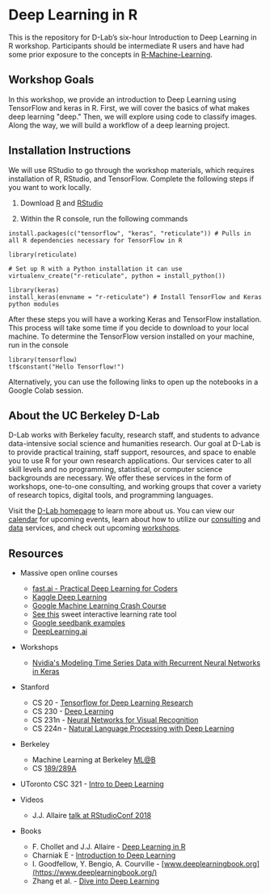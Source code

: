 # Deep Learning in R

This is the repository for D-Lab’s six-hour Introduction to Deep Learning in R workshop. Participants should be intermediate R users and have had some prior exposure to the concepts in [R-Machine-Learning](https://github.com/dlab-berkeley/R-Machine-Learning).


## Workshop Goals 

In this workshop, we provide an introduction to Deep Learning using TensorFlow and keras in R. First, we will cover the basics of what makes deep learning "deep." Then, we will explore using code to classify images. Along the way, we will build a workflow of a deep learning project. 

## Installation Instructions

We will use RStudio to go through the workshop materials, which requires installation of R, RStudio, and TensorFlow. Complete the following steps if you want to work locally. 

1. Download [R](https://cloud.r-project.org/) and [RStudio](https://www.rstudio.com/products/rstudio/download/)

2. Within the R console, run the following commands 

```
install.packages(c("tensorflow", "keras", "reticulate")) # Pulls in all R dependencies necessary for TensorFlow in R

library(reticulate)

# Set up R with a Python installation it can use
virtualenv_create("r-reticulate", python = install_python()) 

library(keras)
install_keras(envname = "r-reticulate") # Install TensorFlow and Keras python modules
```

After these steps you will have a working Keras and TensorFlow installation. This process will take some time if you decide to download to your local machine. To determine the TensorFlow version installed on your machine, run in the console

```
library(tensorflow)
tf$constant("Hello Tensorflow!")
```

Alternatively, you can use the following links to open up the notebooks in a Google Colab session. 


## About the UC Berkeley D-Lab

D-Lab works with Berkeley faculty, research staff, and students to advance data-intensive social science and humanities research. Our goal at D-Lab is to provide practical training, staff support, resources, and space to enable you to use R for your own research applications. Our services cater to all skill levels and no programming, statistical, or computer science backgrounds are necessary. We offer these services in the form of workshops, one-to-one consulting, and working groups that cover a variety of research topics, digital tools, and programming languages.  

Visit the [D-Lab homepage](https://dlab.berkeley.edu/) to learn more about us. You can view our [calendar](https://dlab.berkeley.edu/events/calendar) for upcoming events, learn about how to utilize our [consulting](https://dlab.berkeley.edu/consulting) and [data](https://dlab.berkeley.edu/data) services, and check out upcoming [workshops](https://dlab.berkeley.edu/events/workshops).


## Resources

* Massive open online courses
    * [fast.ai - Practical Deep Learning for Coders](https://course.fast.ai/)
    * [Kaggle Deep Learning](https://www.kaggle.com/learn/deep-learning)
    * [Google Machine Learning Crash Course](https://developers.google.com/machine-learning/crash-course/)
    * [See this](https://developers.google.com/machine-learning/crash-course/fitter/graph) sweet interactive learning rate tool
    * [Google seedbank examples](https://tools.google.com/seedbank/seeds)
    * [DeepLearning.ai](https://www.deeplearning.ai/)
    
* Workshops
    * [Nvidia's Modeling Time Series Data with Recurrent Neural Networks in Keras](https://courses.nvidia.com/courses/course-v1:DLI+L-HX-05+V1/about)

* Stanford
    * CS 20 - [Tensorflow for Deep Learning Research](http://web.stanford.edu/class/cs20si/syllabus.html)
    * CS 230 - [Deep Learning](http://cs230.stanford.edu/)
    * CS 231n - [Neural Networks for Visual Recognition](http://cs231n.github.io/)
    * CS 224n - [Natural Language Processing with Deep Learning](http://web.stanford.edu/class/cs224n/)

* Berkeley
    * Machine Learning at Berkeley [ML@B](https://ml.berkeley.edu/)
    * CS [189/289A](https://people.eecs.berkeley.edu/~jrs/189/)

* UToronto CSC 321 - [Intro to Deep Learning](http://www.cs.toronto.edu/~rgrosse/courses/csc321_2018/)

* Videos
    * J.J. Allaire [talk at RStudioConf 2018](https://www.rstudio.com/resources/videos/machine-learning-with-tensorflow-and-r/)

* Books
    * F. Chollet and J.J. Allaire - [Deep Learning in R](https://www.manning.com/books/deep-learning-with-r)
    * Charniak E - [Introduction to Deep Learning](https://mitpress.mit.edu/books/introduction-deep-learning)  
    * I. Goodfellow, Y. Bengio, A. Courville - [www.deeplearningbook.org](https://www.deeplearningbook.org/)
    * Zhang et al. - [Dive into Deep Learning](http://en.diveintodeeplearning.org/) 
    

